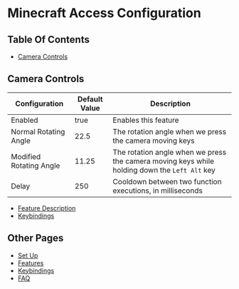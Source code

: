 # Minecraft Access Configuration

## Table Of Contents

* [Camera Controls](#camera-controls)

## Camera Controls

| Configuration           | Default Value | Description                                                                                   |
|-------------------------|---------------|-----------------------------------------------------------------------------------------------|
| Enabled                 | true          | Enables this feature                                                                          |
| Normal Rotating Angle   | 22.5          | The rotation angle when we press the camera moving keys                                       |
| Modified Rotating Angle | 11.25         | The rotation angle when we press the camera moving keys while holding down the `Left Alt` key |
| Delay                   | 250           | Cooldown between two function executions, in milliseconds                                     |

* [Feature Description](/doc/FEATURES.md#camera-controls)
* [Keybindings](/doc/KEYBINDINGS.md#camera-controls)

## Other Pages

* [Set Up](/doc/SET_UP.md)
* [Features](/doc/FEATURES.md)
* [Keybindings](/doc/KEYBINDINGS.md)
* [FAQ](/doc/FAQ.md)